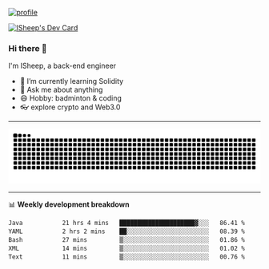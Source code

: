 [![profile](https://user-images.githubusercontent.com/54968314/208005045-e4b42f3b-833d-4242-bfcc-e764865553a2.svg)](https://www.calligrapher.ai/)

<a href="https://app.daily.dev/linziyang1106"><img src="https://api.daily.dev/devcards/v2/i4Spwx5Skx5FpTqWcwoit.png?r=kgx&type=wide" width="652" alt="ISheep's Dev Card"/></a>

### Hi there 🐏

I'm ISheep, a back-end engineer

- 🔭 I’m currently learning Solidity
- 💬 Ask me about anything
- 😄 Hobby: badminton & coding
- 👓 explore crypto and Web3.0

-------

![](https://raw.githubusercontent.com/ISheepp/ISheepp/output/github-contribution-grid-snake.svg)

-------

📊 **Weekly development breakdown**
<!--START_SECTION:waka-->

```txt
Java           21 hrs 4 mins   █████████████████████▓░░░   86.41 %
YAML           2 hrs 2 mins    ██░░░░░░░░░░░░░░░░░░░░░░░   08.39 %
Bash           27 mins         ▒░░░░░░░░░░░░░░░░░░░░░░░░   01.86 %
XML            14 mins         ▒░░░░░░░░░░░░░░░░░░░░░░░░   01.02 %
Text           11 mins         ▒░░░░░░░░░░░░░░░░░░░░░░░░   00.76 %
```

<!--END_SECTION:waka-->
